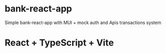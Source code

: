 
# bank-react-app
Simple bank-react-app with MUI + mock auth and Apis transactions system

# React + TypeScript + Vite

